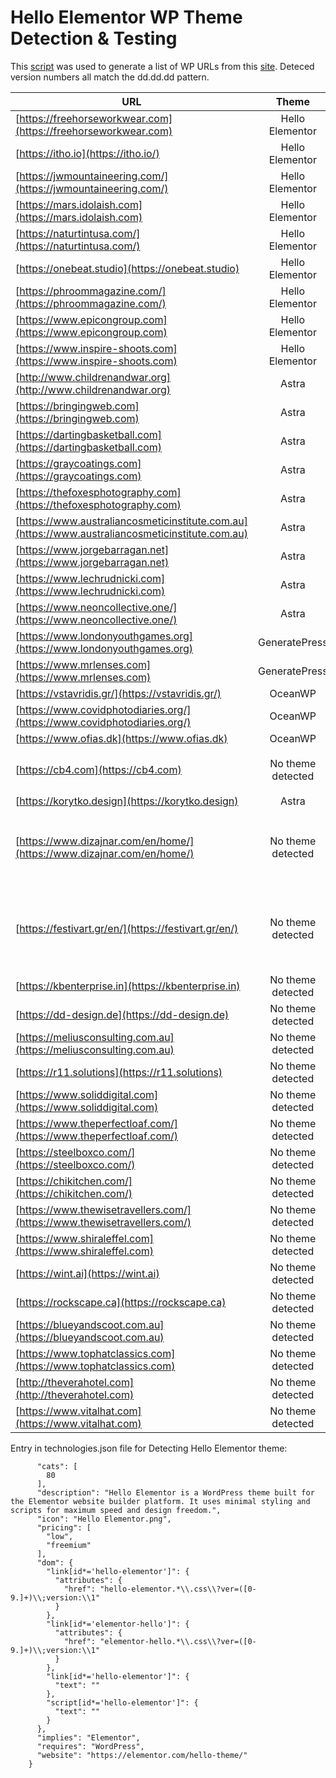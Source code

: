 # Hello Elementor WP Theme Detection & Testing

This [script](https://github.com/noodles/WappalyzerTesting/blob/main/helloElScraper.js) was used to generate a list of WP URLs from this [site](https://wpdonuts.com/examples-of-websites-using-elementor/).
Deteced version numbers all match the dd.dd.dd pattern.
      

| URL | Theme | Version | Comment |
| ---------- |:-------------:| :-----:| --------- |
| [https://freehorseworkwear.com](https://freehorseworkwear.com) | Hello Elementor | 5.7.2 | |
| [https://itho.io](https://itho.io/) | Hello Elementor | 2.4.1 | |
| [https://jwmountaineering.com/](https://jwmountaineering.com/) | Hello Elementor | 2.4.1 | |
| [https://mars.idolaish.com](https://mars.idolaish.com) | Hello Elementor | 5.2.1 | |
| [https://naturtintusa.com/](https://naturtintusa.com/) | Hello Elementor | 2.3.1 | |
| [https://onebeat.studio](https://onebeat.studio) | Hello Elementor | 2.4.1 | |
| [https://phroommagazine.com/](https://phroommagazine.com/) | Hello Elementor | 2.4.1 | |
| [https://www.epicongroup.com](https://www.epicongroup.com) | Hello Elementor | 2.2.0 | |
| [https://www.inspire-shoots.com](https://www.inspire-shoots.com) | Hello Elementor | 2.3.1 | |
| [http://www.childrenandwar.org](http://www.childrenandwar.org) | Astra | 3.6.5 | |
| [https://bringingweb.com](https://bringingweb.com) | Astra | 3.2.0 | |
| [https://dartingbasketball.com](https://dartingbasketball.com) | Astra | 3.3.3 | |
| [https://graycoatings.com](https://graycoatings.com) | Astra | 3.3.3 | |
| [https://thefoxesphotography.com](https://thefoxesphotography.com) | Astra | 3.0.2 | |
| [https://www.australiancosmeticinstitute.com.au](https://www.australiancosmeticinstitute.com.au) | Astra | N/A | |
| [https://www.jorgebarragan.net](https://www.jorgebarragan.net) | Astra | 3.6.2 | |
| [https://www.lechrudnicki.com](https://www.lechrudnicki.com) | Astra | N/A | |
| [https://www.neoncollective.one/](https://www.neoncollective.one/) | Astra | N/A | litespeed? wp instead of wordpress |
| [https://www.londonyouthgames.org](https://www.londonyouthgames.org) | GeneratePress | 3.0.4 | |
| [https://www.mrlenses.com](https://www.mrlenses.com) | GeneratePress | 2.0.8 | |
| [https://vstavridis.gr/](https://vstavridis.gr/) | OceanWP | N/A | |
| [https://www.covidphotodiaries.org/](https://www.covidphotodiaries.org/) | OceanWP | 2.0.9 | |
| [https://www.ofias.dk](https://www.ofias.dk) | OceanWP | 2.0.4 | |
| [https://cb4.com](https://cb4.com) | No theme detected | N/A | 1 reference to Hello Elementor```<br><br><script async src="https://cb4.com/wp-content/themes/Hello%20Elementor%20Child/assets/js/wow.js"><br>new WOW().init();<br></script>``` |
| [https://korytko.design](https://korytko.design) | Astra | 3.6.6 | 
| [https://www.dizajnar.com/en/home/](https://www.dizajnar.com/en/home/) | No theme detected | N/A | Has 2 stylesheets that match pattern but aren't being detected:```<br><br><link rel='stylesheet' id='hello-elementor-css' href='https://dizajnar.com/wp-content/themes/hello-elementor/style.min.css' type='text/css' media='all' /><br><link rel='stylesheet' id='hello-elementor-theme-style-css' href='https://dizajnar.com/wp-content/themes/hello-elementor/theme.min.css' type='text/css' media='all' /> ```|
| [https://festivart.gr/en/](https://festivart.gr/en/) | No theme detected | N/A | Has 2 stylesheets that match pattern but aren't being detected:```<br><br><link rel='stylesheet' id='hello-elementor-css' href='https://festivart.gr/wp-content/themes/hello-elementor/style.min.css' type='text/css' media='all' /><br><br /><link rel='stylesheet' id='hello-elementor-theme-style-css' href='https://festivart.gr/wp-content/themes/hello-elementor/theme.min.css' type='text/css' media='all' />``` |
| [https://kbenterprise.in](https://kbenterprise.in) | No theme detected | N/A | critical error |
| [https://dd-design.de](https://dd-design.de) | No theme detected | N/A | Elementor |
| [https://meliusconsulting.com.au](https://meliusconsulting.com.au) | No theme detected | N/A | Elementor |
| [https://r11.solutions](https://r11.solutions) | No theme detected | N/A | Elementor |
| [https://www.soliddigital.com](https://www.soliddigital.com) | No theme detected | N/A | Elementor |
| [https://www.theperfectloaf.com/](https://www.theperfectloaf.com/) | No theme detected | N/A | Elementor |
| [https://steelboxco.com/](https://steelboxco.com/) | No theme detected | N/A | Elementor based |
| [https://chikitchen.com/](https://chikitchen.com/) | No theme detected | N/A | jupiterx-child |
| [https://www.thewisetravellers.com/](https://www.thewisetravellers.com/) | No theme detected | N/A | Kava |
| [https://www.shiraleffel.com](https://www.shiraleffel.com) | No theme detected | N/A | Password protected |
| [https://wint.ai](https://wint.ai) | No theme detected | N/A | Phlox |
| [https://rockscape.ca](https://rockscape.ca) | No theme detected | N/A | Rockscape theme |
| [https://blueyandscoot.com.au](https://blueyandscoot.com.au) | No theme detected | N/A | Shopify |
| [https://www.tophatclassics.com](https://www.tophatclassics.com) | No theme detected | N/A | Sparkling theme |
| [http://theverahotel.com](http://theverahotel.com) | No theme detected | N/A | toscana - WooCommerce |
| [https://www.vitalhat.com](https://www.vitalhat.com) | No theme detected | N/A | WooCommerce, Generate Press & Elementor all mentioned |

Entry in technologies.json file for Detecting Hello Elementor theme:

```    "Hello Elementor": {
      "cats": [
        80
      ],
      "description": "Hello Elementor is a WordPress theme built for the Elementor website builder platform. It uses minimal styling and scripts for maximum speed and design freedom.",
      "icon": "Hello Elementor.png",
      "pricing": [
        "low",
        "freemium"
      ],
      "dom": {
        "link[id*='hello-elementor']": {
          "attributes": { 
            "href": "hello-elementor.*\\.css\\?ver=([0-9.]+)\\;version:\\1"
          }
        },
        "link[id*='elementor-hello']": {
          "attributes": { 
            "href": "elementor-hello.*\\.css\\?ver=([0-9.]+)\\;version:\\1"
          }
        },
        "link[id*='hello-elementor']": {
          "text": ""
        },
        "script[id*='hello-elementor']": {
          "text": ""
        }
      },
      "implies": "Elementor",
      "requires": "WordPress",
      "website": "https://elementor.com/hello-theme/"
    }
```
